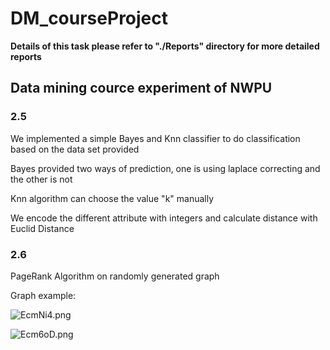 # DM_courseProject

**Details of this task please refer to "./Reports" directory for more detailed reports**

## Data mining cource experiment of NWPU

### 2.5

We implemented a simple Bayes and Knn classifier to do classification based on the data set provided 

Bayes provided two ways of prediction, one is using laplace correcting and the other is not

Knn algorithm can choose the value "k" manually

We encode the different attribute with integers and calculate distance with Euclid Distance

### 2.6

PageRank Algorithm on randomly generated graph

Graph example:

![EcmNi4.png](https://s2.ax1x.com/2019/05/08/EcmNi4.png)

![Ecm6oD.png](https://s2.ax1x.com/2019/05/08/Ecm6oD.png)


